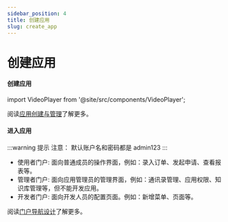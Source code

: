 ```yaml
---
sidebar_position: 4
title: 创建应用
slug: create_app
---
```

# 创建应用

#### 创建应用

import VideoPlayer from '@site/src/components/VideoPlayer';

<VideoPlayer relatePath="/docs/tutorial/create_app.mp4" />

阅读[应用创建与管理](../devguide/application-development-basics/application-creation-and-management)了解更多。

#### 进入应用

<VideoPlayer relatePath="/docs/tutorial/visit_app.mp4" />

:::warning 提示
注意： 默认账户名和密码都是 admin123
:::
* 使用者门户: 面向普通成员的操作界面，例如：录入订单、发起申请、查看报表等。
* 管理者门户: 面向应用管理员的管理界面，例如：通讯录管理、应用权限、知识库管理等，但不能开发应用。
* 开发者门户: 面向开发人员的配置页面。例如：新增菜单、页面等。

阅读[门户导航设计](../devguide/portal-and-page-development/portal-navigation-design)了解更多。